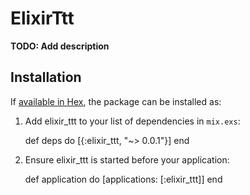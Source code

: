 # ElixirTtt

**TODO: Add description**

## Installation

If [available in Hex](https://hex.pm/docs/publish), the package can be installed as:

  1. Add elixir_ttt to your list of dependencies in `mix.exs`:

        def deps do
          [{:elixir_ttt, "~> 0.0.1"}]
        end

  2. Ensure elixir_ttt is started before your application:

        def application do
          [applications: [:elixir_ttt]]
        end
